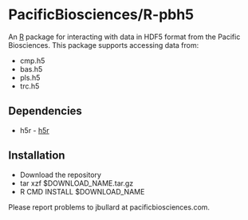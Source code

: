 PacificBiosciences/R-pbh5
=========================

An [R](www.r-project.org) package for interacting with data in HDF5
format from the Pacific Biosciences. This package supports accessing
data from:

+ cmp.h5
+ bas.h5
+ pls.h5
+ trc.h5

## Dependencies

* h5r - [h5r](http://r-forge.r-project.org/projects/h5r/)

## Installation 

+ Download the repository
+ tar xzf $DOWNLOAD_NAME.tar.gz
+ R CMD INSTALL $DOWNLOAD_NAME

Please report problems to jbullard at pacificbiosciences.com.

